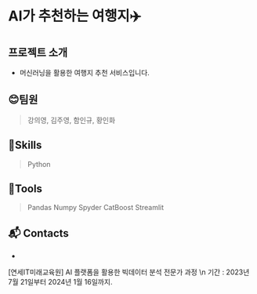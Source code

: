 # AI가 추천하는 여행지✈️

## 프로젝트 소개
- 머신러닝을 활용한 여행지 추천 서비스입니다.

## 😊팀원
>강의영, 김주영, 함인규, 황인화 <br>

## 💪Skills
> Python


## 🔨Tools
>Pandas
>Numpy
>Spyder
>CatBoost
>Streamlit
 
## :mailbox_with_mail: Contacts

-
[연세IT미래교육원] AI 플랫폼을 활용한 빅데이터 분석 전문가 과정 \n
기간 : 2023년 7월 21일부터 2024년 1월 16일까지.
